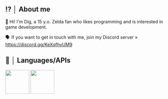 ## ⁉️ │ About me
👋 Hi! I'm Dig, a 15 y.o. Zelda fan who likes programming and is interested in game development.
 
🗣️ If you want to get in touch with me, join my Discord server » https://discord.gg/KeXqfhyUM9

## 📢 │ Languages/APIs
<img src="https://github.com/user-attachments/assets/86a32bef-b15c-45e8-b131-dd6f38161979" width="75" height="75" />
<img src="https://github.com/user-attachments/assets/77732d9d-c6fd-4c47-b3ec-c73e5f334994" width="75" height="75" />
